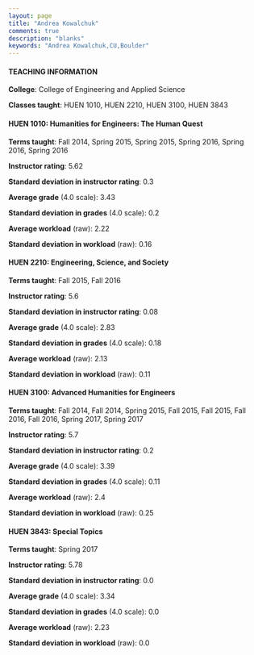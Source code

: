```yaml
---
layout: page
title: "Andrea Kowalchuk" 
comments: true
description: "blanks"
keywords: "Andrea Kowalchuk,CU,Boulder"
---
```

<head>
<script src="https://ajax.googleapis.com/ajax/libs/jquery/2.1.3/jquery.min.js"></script>
<script src="https://dl.dropboxusercontent.com/s/pc42nxpaw1ea4o9/highcharts.js?dl=0"></script>
<!-- <script src="../assets/js/highcharts.js"></script> -->
<style type="text/css">@font-face {
	font-family: "Bebas Neue";
	src: url(https://www.filehosting.org/file/details/544349/BebasNeue Regular.otf) format("opentype");
	}
	h1.Bebas { 
		font-family: "Bebas Neue", Verdana, Tahoma;
	}
</style>
</head>
	   
#### TEACHING INFORMATION

**College**: College of Engineering and Applied Science

**Classes taught**: HUEN 1010, HUEN 2210, HUEN 3100, HUEN 3843

#### HUEN 1010: Humanities for Engineers:  The Human Quest

**Terms taught**: Fall 2014, Spring 2015, Spring 2015, Spring 2016, Spring 2016, Spring 2016

**Instructor rating**: 5.62

**Standard deviation in instructor rating**: 0.3

**Average grade** (4.0 scale): 3.43

**Standard deviation in grades** (4.0 scale): 0.2

**Average workload** (raw): 2.22

**Standard deviation in workload** (raw): 0.16

#### HUEN 2210: Engineering, Science, and Society

**Terms taught**: Fall 2015, Fall 2016

**Instructor rating**: 5.6

**Standard deviation in instructor rating**: 0.08

**Average grade** (4.0 scale): 2.83

**Standard deviation in grades** (4.0 scale): 0.18

**Average workload** (raw): 2.13

**Standard deviation in workload** (raw): 0.11

#### HUEN 3100: Advanced Humanities for Engineers

**Terms taught**: Fall 2014, Fall 2014, Spring 2015, Fall 2015, Fall 2015, Fall 2016, Fall 2016, Spring 2017, Spring 2017

**Instructor rating**: 5.7

**Standard deviation in instructor rating**: 0.2

**Average grade** (4.0 scale): 3.39

**Standard deviation in grades** (4.0 scale): 0.11

**Average workload** (raw): 2.4

**Standard deviation in workload** (raw): 0.25

#### HUEN 3843: Special Topics

**Terms taught**: Spring 2017

**Instructor rating**: 5.78

**Standard deviation in instructor rating**: 0.0

**Average grade** (4.0 scale): 3.34

**Standard deviation in grades** (4.0 scale): 0.0

**Average workload** (raw): 2.23

**Standard deviation in workload** (raw): 0.0

